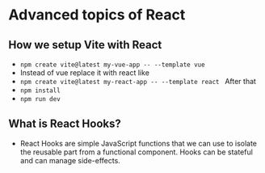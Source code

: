# Advanced topics of React


## How we setup Vite with React
- ```npm create vite@latest my-vue-app -- --template vue```
- Instead of vue replace it with react like
- ```npm create vite@latest my-react-app -- --template react ```
After that
- ```npm install```
- ```npm run dev```

## What is React Hooks?
- React Hooks are simple JavaScript functions that we can use to isolate the reusable part from a functional component. Hooks can be stateful and can manage side-effects.


